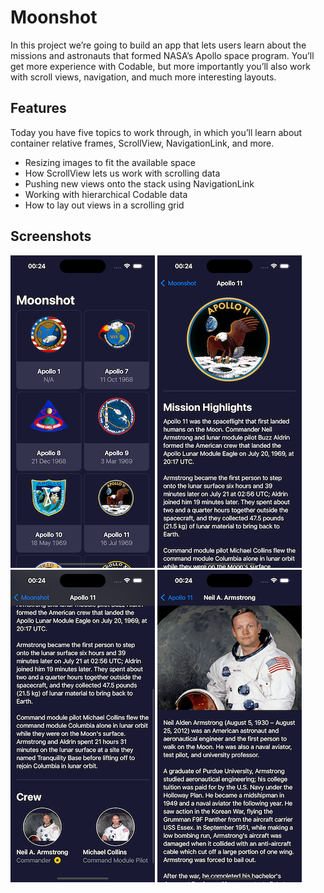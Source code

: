 # Moonshot

In this project we’re going to build an app that lets users learn about the missions and astronauts that formed NASA’s Apollo space program. You’ll get more experience with Codable, but more importantly you’ll also work with scroll views, navigation, and much more interesting layouts.

## Features

Today you have five topics to work through, in which you’ll learn about container relative frames, ScrollView, NavigationLink, and more.

- Resizing images to fit the available space
- How ScrollView lets us work with scrolling data
- Pushing new views onto the stack using NavigationLink
- Working with hierarchical Codable data
- How to lay out views in a scrolling grid

## Screenshots

![1](/screenshots/1.png)
![2](/screenshots/2.png)
![3](/screenshots/3.png)
![4](/screenshots/4.png)
